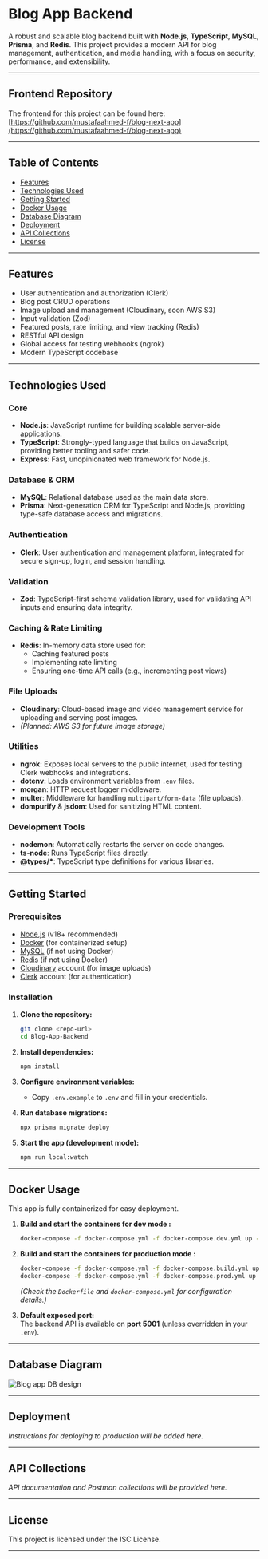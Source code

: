 # Blog App Backend

A robust and scalable blog backend built with **Node.js**, **TypeScript**, **MySQL**, **Prisma**, and **Redis**. This project provides a modern API for blog management, authentication, and media handling, with a focus on security, performance, and extensibility.

---

## Frontend Repository

The frontend for this project can be found here:  
[https://github.com/mustafaahmed-f/blog-next-app](https://github.com/mustafaahmed-f/blog-next-app)

---

## Table of Contents

- [Features](#features)
- [Technologies Used](#technologies-used)
- [Getting Started](#getting-started)
- [Docker Usage](#docker-usage)
- [Database Diagram](#database-diagram)
- [Deployment](#deployment)
- [API Collections](#API-Collections)
- [License](#license)

---

## Features

- User authentication and authorization (Clerk)
- Blog post CRUD operations
- Image upload and management (Cloudinary, soon AWS S3)
- Input validation (Zod)
- Featured posts, rate limiting, and view tracking (Redis)
- RESTful API design
- Global access for testing webhooks (ngrok)
- Modern TypeScript codebase

---

## Technologies Used

### Core

- **Node.js**: JavaScript runtime for building scalable server-side applications.
- **TypeScript**: Strongly-typed language that builds on JavaScript, providing better tooling and safer code.
- **Express**: Fast, unopinionated web framework for Node.js.

### Database & ORM

- **MySQL**: Relational database used as the main data store.
- **Prisma**: Next-generation ORM for TypeScript and Node.js, providing type-safe database access and migrations.

### Authentication

- **Clerk**: User authentication and management platform, integrated for secure sign-up, login, and session handling.

### Validation

- **Zod**: TypeScript-first schema validation library, used for validating API inputs and ensuring data integrity.

### Caching & Rate Limiting

- **Redis**: In-memory data store used for:
  - Caching featured posts
  - Implementing rate limiting
  - Ensuring one-time API calls (e.g., incrementing post views)

### File Uploads

- **Cloudinary**: Cloud-based image and video management service for uploading and serving post images.
- _(Planned: AWS S3 for future image storage)_

### Utilities

- **ngrok**: Exposes local servers to the public internet, used for testing Clerk webhooks and integrations.
- **dotenv**: Loads environment variables from `.env` files.
- **morgan**: HTTP request logger middleware.
- **multer**: Middleware for handling `multipart/form-data` (file uploads).
- **dompurify** & **jsdom**: Used for sanitizing HTML content.

### Development Tools

- **nodemon**: Automatically restarts the server on code changes.
- **ts-node**: Runs TypeScript files directly.
- **@types/\***: TypeScript type definitions for various libraries.

---

## Getting Started

### Prerequisites

- [Node.js](https://nodejs.org/) (v18+ recommended)
- [Docker](https://www.docker.com/) (for containerized setup)
- [MySQL](https://www.mysql.com/) (if not using Docker)
- [Redis](https://redis.io/) (if not using Docker)
- [Cloudinary](https://cloudinary.com/) account (for image uploads)
- [Clerk](https://clerk.com/) account (for authentication)

### Installation

1. **Clone the repository:**

   ```bash
   git clone <repo-url>
   cd Blog-App-Backend
   ```

2. **Install dependencies:**

   ```bash
   npm install
   ```

3. **Configure environment variables:**

   - Copy `.env.example` to `.env` and fill in your credentials.

4. **Run database migrations:**

   ```bash
   npx prisma migrate deploy
   ```

5. **Start the app (development mode):**
   ```bash
   npm run local:watch
   ```

---

## Docker Usage

This app is fully containerized for easy deployment.

1. **Build and start the containers for dev mode :**

   ```bash
   docker-compose -f docker-compose.yml -f docker-compose.dev.yml up -d --build
   ```

2. **Build and start the containers for production mode :**

   ```bash
   docker-compose -f docker-compose.yml -f docker-compose.build.yml up -d --build
   docker-compose -f docker-compose.yml -f docker-compose.prod.yml up -d --build
   ```

   _(Check the `Dockerfile` and `docker-compose.yml` for configuration details.)_

3. **Default exposed port:**  
   The backend API is available on **port 5001** (unless overridden in your `.env`).

---

## Database Diagram

<img
        src="https://res.cloudinary.com/dvvmu40wx/image/upload/v1760553147/Public%20images/Blog_app_DB_schema_fds3fm.png"
        alt="Blog app DB design"
/>

---

## Deployment

_Instructions for deploying to production will be added here._

---

## API Collections

_API documentation and Postman collections will be provided here._

---

## License

This project is licensed under the ISC License.

---
